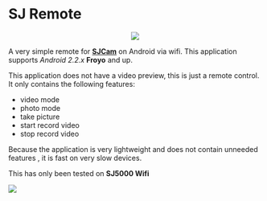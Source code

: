 # SJ Remote

<p align="center">
	<img src="http://i.imgur.com/589joHm.png"/>
</p>

A very simple remote for **[SJCam](http://www.sjcam.com/)** on Android via  wifi. This application supports *Android 2.2.x* **Froyo** and up.

This application does not have a video preview, this is just a remote control. It only contains the following features: 
- video mode
- photo mode
- take picture
- start record video
- stop record video

Because the application is very lightweight and does not contain unneeded features , it is fast on very slow devices.

This has only been tested on **SJ5000 Wifi**

![](http://i.imgur.com/SkdZgTw.png)
